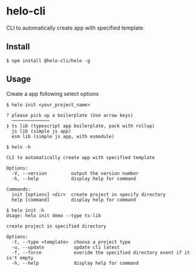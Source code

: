 # helo-cli

CLI to automatically create app with specified template.

## Install

```
$ npm install @helo-cli/helo -g
```

## Usage

Create a app following select options

```
$ helo init <your_project_name>

? please pick up a boilerplate (Use arrow keys)
  ──────────────
❯ ts lib (typescript app boilerplate, pack with rollup)
  js lib (simple js app)
  esm lib (simple js app, with esmodule)
```

```
$ helo -h

CLI to automatically create app with specified template

Options:
  -V, --version         output the version number
  -h, --help            display help for command

Commands:
  init [options] <dir>  create project in specify directory
  help [command]        display help for command

```

```
$ helo init -h
Usage: helo init demo --type ts-lib

create project in specified directory

Options:
  -t, --type <template>  choose a project type
  -u, --update           update cli latest
  -f, --force            overide the specified directory event if it is't empty
  -h, --help             display help for command
```
